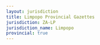 ```yaml
---
layout: jurisdiction
title: Limpopo Provincial Gazettes
jurisdiction: ZA-LP
jurisdiction_name: Limpopo
provincial: true
---
```

